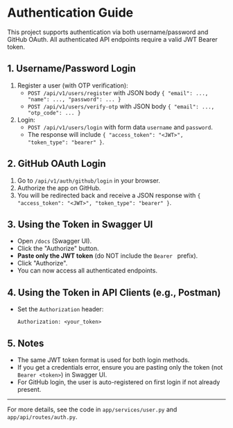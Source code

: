 # Authentication Guide

This project supports authentication via both username/password and GitHub OAuth. All authenticated API endpoints require a valid JWT Bearer token.

## 1. Username/Password Login

1. Register a user (with OTP verification):
   - `POST /api/v1/users/register` with JSON body `{ "email": ..., "name": ..., "password": ... }`
   - `POST /api/v1/users/verify-otp` with JSON body `{ "email": ..., "otp_code": ... }`
2. Login:
   - `POST /api/v1/users/login` with form data `username` and `password`.
   - The response will include `{ "access_token": "<JWT>", "token_type": "bearer" }`.

## 2. GitHub OAuth Login

1. Go to `/api/v1/auth/github/login` in your browser.
2. Authorize the app on GitHub.
3. You will be redirected back and receive a JSON response with `{ "access_token": "<JWT>", "token_type": "bearer" }`.

## 3. Using the Token in Swagger UI

- Open `/docs` (Swagger UI).
- Click the "Authorize" button.
- **Paste only the JWT token** (do NOT include the `Bearer ` prefix).
- Click "Authorize".
- You can now access all authenticated endpoints.

## 4. Using the Token in API Clients (e.g., Postman)

- Set the `Authorization` header:
  ```
  Authorization: <your_token>
  ```

## 5. Notes

- The same JWT token format is used for both login methods.
- If you get a credentials error, ensure you are pasting only the token (not `Bearer <token>`) in Swagger UI.
- For GitHub login, the user is auto-registered on first login if not already present.

---

For more details, see the code in `app/services/user.py` and `app/api/routes/auth.py`.
